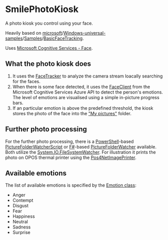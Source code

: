 # SmilePhotoKiosk
A photo kiosk you control using your face.

Heavily based on [microsoft](https://github.com/microsoft)/[Windows-universal-samples](https://github.com/microsoft/Windows-universal-samples)/[Samples](https://github.com/microsoft/Windows-universal-samples/tree/master/Samples)/[BasicFaceTracking](https://github.com/microsoft/Windows-universal-samples/tree/master/Samples/BasicFaceTracking).

Uses [Microsoft Cognitive Services - Face](https://azure.microsoft.com/en-us/services/cognitive-services/face/).

## What the photo kiosk does

 1. It uses the [FaceTracker](https://docs.microsoft.com/en-us/uwp/api/windows.media.faceanalysis.facetracker) to analyze the camera stream loacally searching for the faces.
 1. When there is some face detected, it uses the [FaceClient](https://docs.microsoft.com/en-us/dotnet/api/microsoft.azure.cognitiveservices.vision.face.faceclient?view=azure-dotnet) from the Microsoft Cognitive Services Azure API to detect the person's emotions. The level of emotions are visualised using a simple in-picture progress bars.
 1. If an particular emotion is above the predefined threshold, the kiosk stores the photo of the face into the ["My pictures"](https://docs.microsoft.com/en-us/uwp/api/windows.storage.knownlibraryid) folder.

## Further photo processing

For the further photo processing, there is a [PowerShell](https://docs.microsoft.com/en-us/powershell/)-based [PictureFolderWatcherScript](https://github.com/tencek/SmilePhotoKiosk/tree/master/PictureFolderWatcherScript) or [F#](https://fsharpforfunandprofit.com/)-based [PictureFolderWatcher](https://github.com/tencek/SmilePhotoKiosk/tree/master/PictureFolderWatcher) available. Both utilize the [System.IO.FileSystemWatcher](https://docs.microsoft.com/en-us/dotnet/api/system.io.filesystemwatcher). For illustration it prints the photo on OPOS thermal printer using the [Pos4NetImagePrinter](https://github.com/tencek/Pos4NetImagePrinter).

## Available emotions
The list of available emotions is specified by the [Emotion class](https://docs.microsoft.com/en-us/dotnet/api/microsoft.azure.cognitiveservices.vision.face.models.emotion?view=azure-dotnet):

* Anger
* Contempt
* Disgust
* Fear
* Happiness
* Neutral
* Sadness
* Surprise